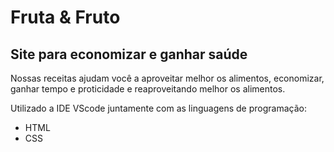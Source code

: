 # Fruta & Fruto
## Site para economizar e ganhar saúde


Nossas receitas ajudam você a aproveitar melhor os alimentos, economizar, ganhar tempo e proticidade e reaproveitando melhor os alimentos.

Utilizado a IDE VScode juntamente com as linguagens de programação:
- HTML
- CSS
